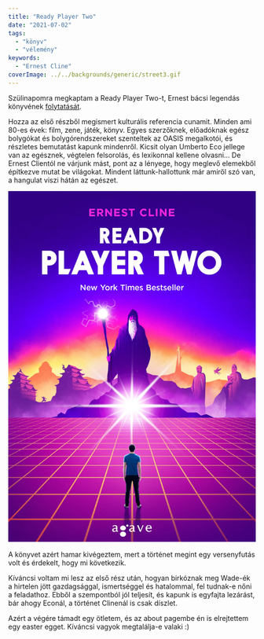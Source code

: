 ```yaml
---
title: "Ready Player Two"
date: "2021-07-02"
tags: 
  - "könyv"
  - "vélemény"
keywords:
  - "Ernest Cline"
coverImage: ../../backgrounds/generic/street3.gif
---
```


Szülinapomra megkaptam a Ready Player Two-t, Ernest bácsi legendás könyvének [folytatását](https://csokavar.hu/blog/2013/09/ready-player-one/).

Hozza az első részből megismert kulturális referencia cunamit. Minden ami 80-es évek: film, zene, játék, könyv. Egyes szerzőknek, előadóknak egész bolygókat és bolygórendszereket szenteltek az OASIS megalkotói, és részletes bemutatást kapunk mindenről. Kicsit olyan Umberto Eco jellege van az egésznek, végtelen felsorolás, és lexikonnal kellene olvasni… De Ernest Clientól ne várjunk mást, pont az a lényege, hogy meglevő elemekből építkezve mutat be világokat. Mindent láttunk-hallottunk már amiről szó van, a hangulat viszi hátán az egészet. 

![ready-player-two](images/ready-player-two.webp)

A könyvet azért hamar kivégeztem, mert a történet megint egy versenyfutás volt és érdekelt, hogy mi következik. 

Kíváncsi voltam mi lesz az első rész után, hogyan birkóznak meg Wade-ék a hirtelen jött gazdagsággal, ismertséggel és hatalommal, fel tudnak-e nőni a feladathoz. Ebből a szempontból jól teljesít, és kapunk is egyfajta lezárást, bár ahogy Econál, a történet Clinenál is csak díszlet.

Azért a végére támadt egy ötletem, és az about pagembe én is elrejtettem egy easter egget. Kíváncsi vagyok megtalálja-e valaki :)
